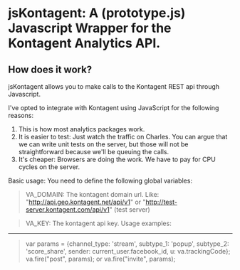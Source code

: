 jsKontagent: A (prototype.js) Javascript Wrapper for the Kontagent Analytics API.
=================================================================================

How does it work?
-----------------
jsKontagent allows you to make calls to the Kontagent REST api through Javascript. 

I've opted to integrate with Kontagent using JavaScript for the following reasons:
1. This is how most analytics packages work.
2. It is easier to test: Just watch the traffic on Charles.
    You can argue that we can write unit tests on the server, but those will not be
    straightforward because we'll be queuing the calls.
3. It's cheaper: Browsers are doing the work. We have to pay for CPU cycles on the server.
 
 Basic usage:
 You need to define the following global variables:
 > VA_DOMAIN: The kontagent domain url. Like:
 > "http://api.geo.kontagent.net/api/v1"
 > or 
 > "http://test-server.kontagent.com/api/v1" (test server)
 
 > VA_KEY: The kontagent api key.
 Usage examples:
 ---------------
 
 > var params = {channel_type: 'stream', subtype_1: 'popup', subtype_2: 'score_share', sender: current_user.facebook_id, u: va.trackingCode};
 > va.fire("post", params);
 or
 > va.fire("invite", params);
